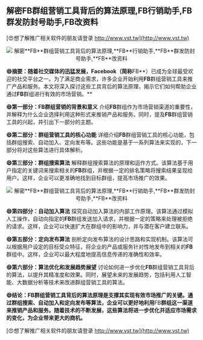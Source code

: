 ## **解密**FB**群组营销工具背后的算法原理,**FB**行销助手,**FB**群发防封号助手,**FB**改资料**

[😍想了解推广相关软件的朋友请登录 http://www.vst.tw](http://www.vst.tw)

 <center><img src="https://vst.tw/MP4/tuiguang/png/0.png" alt="解密**FB**群组营销工具背后的算法原理,**FB**行销助手,**FB**群发防封号助手,**FB**改资料"></center>

**😄摘要：随着社交媒体的迅猛发展，Facebook（简称**FB**）已成为全球最受欢迎的社交平台之一。为了满足商业需求，许多企业开始利用**FB**群组营销工具来推广产品和服务。本文将深入探讨这些工具背后的算法原理，揭示它们如何帮助企业通过**FB**群组进行有效的市场营销。**

**😄第一部分：**FB**群组营销的背景和意义**
介绍**FB**群组作为市场营销渠道的重要性，并解释为什么企业选择利用这种形式来推销产品和服务。同时，提及**FB**群组营销工具的兴起，并引出下一部分的主题。

**😄第二部分：群组营销工具的核心功能**
详细介绍**FB**群组营销工具的核心功能，包括群组搜索、自动加入、定向发布等。这些功能是基于一系列算法来实现的，下一部分将对这些算法进行具体解析。

**😄第三部分：群组搜索算法**
解释群组搜索算法的原理和运作方式。该算法基于用户指定的关键词来搜索相关的**FB**群组，并根据一定的排名策略将搜索结果呈现给用户。这样，企业可以更准确地找到目标群组，提高市场推广的效果。

 <center><img src="https://vst.tw/MP4/tuiguang/png/8.png" alt="解密**FB**群组营销工具背后的算法原理,**FB**行销助手,**FB**群发防封号助手,**FB**改资料"></center>

**😄第四部分：自动加入算法**
探究自动加入算法的内部工作原理。该算法通过模拟人工操作，自动向指定的**FB**群组发送加入请求，并根据一定的策略来处理被拒绝的请求。这样，企业可以快速扩大在群组中的影响力，并与潜在客户建立联系。

**😄第五部分：定向发布算法**
剖析定向发布算法的设计思路和实现机制。该算法可以根据用户设定的目标受众特征，将企业的产品或服务针对性地发布到相关的**FB**群组中。这样，企业可以最大程度地提高信息传递的准确性和效率。

**😄第六部分：算法优化和发展趋势展望**
讨论如何进一步优化**FB**群组营销工具背后的算法，以提升其精准度和效果。同时，展望未来的发展趋势，包括利用人工智能、大数据分析等技术来改进群组营销工具的算法。

**😄结论：**FB**群组营销工具背后的算法原理是支撑其实现有效市场推广的关键。通过群组搜索、自动加入和定向发布等算法，企业可以更好地利用**FB**群组这一渠道来推销产品和服务。随着技术的不断发展，这些算法将进一步优化并适应市场需求的变化，为企业带来更大的商机。**

[😍想了解推广相关软件的朋友请登录 http://www.vst.tw](http://www.vst.tw)



